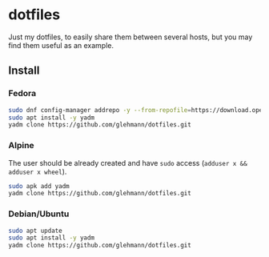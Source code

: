 # dotfiles

Just my dotfiles, to easily share them between several hosts, but you may find them useful as an example.

## Install

### Fedora

~~~bash
sudo dnf config-manager addrepo -y --from-repofile=https://download.opensuse.org/repositories/home:TheLocehiliosan:yadm/Fedora_Rawhide/home:TheLocehiliosan:yadm.repo y
sudo apt install -y yadm
yadm clone https://github.com/glehmann/dotfiles.git
~~~

### Alpine

The user should be already created and have `sudo` access (`adduser x && adduser x wheel`).

~~~bash
sudo apk add yadm
yadm clone https://github.com/glehmann/dotfiles.git
~~~

### Debian/Ubuntu

~~~bash
sudo apt update
sudo apt install -y yadm
yadm clone https://github.com/glehmann/dotfiles.git
~~~
